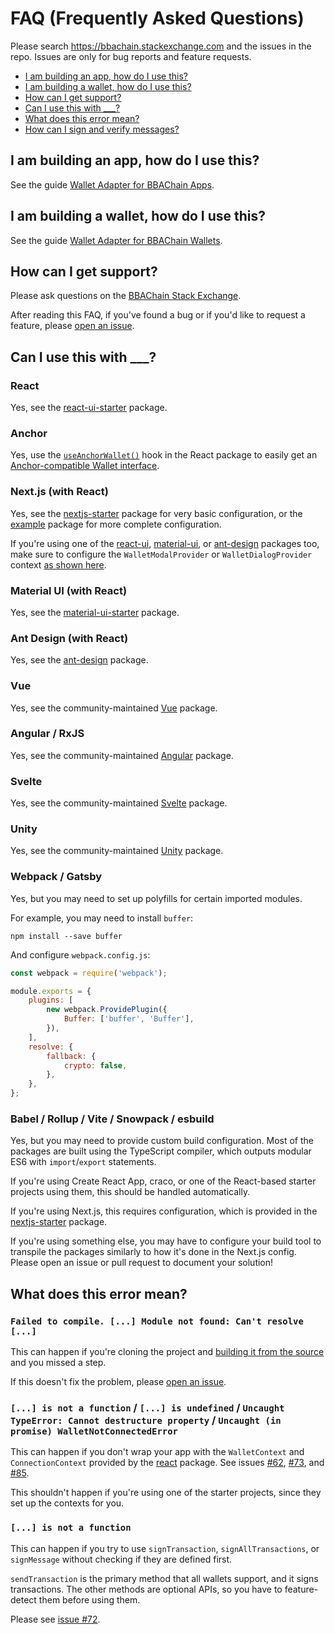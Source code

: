 # FAQ (Frequently Asked Questions)

Please search https://bbachain.stackexchange.com and the issues in the repo. Issues are only for bug reports and feature requests.

-   [I am building an app, how do I use this?](#i-am-building-an-app-how-do-i-use-this)
-   [I am building a wallet, how do I use this?](#i-am-building-a-wallet-how-do-i-use-this)
-   [How can I get support?](#how-can-i-get-support)
-   [Can I use this with \_\_\_?](#can-i-use-this-with-___)
-   [What does this error mean?](#what-does-this-error-mean)
-   [How can I sign and verify messages?](#how-can-i-sign-and-verify-messages)

## I am building an app, how do I use this?

See the guide [Wallet Adapter for BBAChain Apps](https://github.com/bbachain/wallet-adapter/blob/master/APP.md).

## I am building a wallet, how do I use this?

See the guide [Wallet Adapter for BBAChain Wallets](https://github.com/bbachain/wallet-adapter/blob/master/WALLET.md).

## How can I get support?

Please ask questions on the [BBAChain Stack Exchange](https://bbachain.stackexchange.com).

After reading this FAQ, if you've found a bug or if you'd like to request a feature, please [open an issue](https://github.com/bbachain/wallet-adapter/issues/new).

## Can I use this with \_\_\_?

### React

Yes, see the [react-ui-starter](https://github.com/bbachain/wallet-adapter/tree/master/packages/starter/react-ui-starter) package.

### Anchor

Yes, use the [`useAnchorWallet()`](https://github.com/bbachain/wallet-adapter/blob/master/packages/core/react/src/useAnchorWallet.ts) hook in the React package to easily get an [Anchor-compatible Wallet interface](https://github.com/project-serum/anchor/blob/0faed886002a9b01ad0513c860e19d7570cb0221/ts/src/provider.ts#L220-L224).

### Next.js (with React)

Yes, see the [nextjs-starter](https://github.com/bbachain/wallet-adapter/tree/master/packages/starter/nextjs-starter) package for very basic configuration, or the [example](https://github.com/bbachain/wallet-adapter/tree/master/packages/starter/example) package for more complete configuration.

If you're using one of the [react-ui](https://github.com/bbachain/wallet-adapter/tree/master/packages/ui/react-ui), [material-ui](https://github.com/bbachain/wallet-adapter/tree/master/packages/ui/material-ui), or [ant-design](https://github.com/bbachain/wallet-adapter/tree/master/packages/ui/ant-design) packages too, make sure to configure the `WalletModalProvider` or `WalletDialogProvider` context [as shown here](https://github.com/bbachain/wallet-adapter#setup).

### Material UI (with React)

Yes, see the [material-ui-starter](https://github.com/bbachain/wallet-adapter/tree/master/packages/starter/material-ui-starter) package.

### Ant Design (with React)

Yes, see the [ant-design](https://github.com/bbachain/wallet-adapter/tree/master/packages/core/ant-design) package.

### Vue

Yes, see the community-maintained [Vue](https://github.com/lorisleiva/solana-wallets-vue) package.

### Angular / RxJS

Yes, see the community-maintained [Angular](https://github.com/heavy-duty/platform/tree/master/libs/wallet-adapter) package.

### Svelte

Yes, see the community-maintained [Svelte](https://github.com/svelte-on-solana/wallet-adapter) package.

### Unity

Yes, see the community-maintained [Unity](https://github.com/magicblock-labs/Solana.Unity-SDK) package.

### Webpack / Gatsby

Yes, but you may need to set up polyfills for certain imported modules.

For example, you may need to install `buffer`:

```shell
npm install --save buffer
```

And configure `webpack.config.js`:

```js
const webpack = require('webpack');

module.exports = {
    plugins: [
        new webpack.ProvidePlugin({
            Buffer: ['buffer', 'Buffer'],
        }),
    ],
    resolve: {
        fallback: {
            crypto: false,
        },
    },
};
```

### Babel / Rollup / Vite / Snowpack / esbuild

Yes, but you may need to provide custom build configuration.
Most of the packages are built using the TypeScript compiler, which outputs modular ES6 with `import`/`export` statements.

If you're using Create React App, craco, or one of the React-based starter projects using them, this should be handled automatically.

If you're using Next.js, this requires configuration, which is provided in the [nextjs-starter](https://github.com/bbachain/wallet-adapter/tree/master/packages/starter/nextjs-starter) package.

If you're using something else, you may have to configure your build tool to transpile the packages similarly to how it's done in the Next.js config.
Please open an issue or pull request to document your solution!

## What does this error mean?

### `Failed to compile. [...] Module not found: Can't resolve [...]`

This can happen if you're cloning the project and [building it from the source](https://github.com/bbachain/wallet-adapter/blob/master/README.md#build-from-source) and you missed a step.

If this doesn't fix the problem, please [open an issue](https://github.com/bbachain/wallet-adapter/issues/new).

### `[...] is not a function` / `[...] is undefined` / `Uncaught TypeError: Cannot destructure property` / `Uncaught (in promise) WalletNotConnectedError`

This can happen if you don't wrap your app with the `WalletContext` and `ConnectionContext` provided by the [react](https://github.com/bbachain/wallet-adapter/tree/master/packages/core/react) package.
See issues [#62](https://github.com/bbachain/wallet-adapter/issues/62#issuecomment-916421795), [#73](https://github.com/bbachain/wallet-adapter/issues/73#issuecomment-919237687), and [#85](https://github.com/bbachain/wallet-adapter/issues/85).

This shouldn't happen if you're using one of the starter projects, since they set up the contexts for you.

### `[...] is not a function`

This can happen if you try to use `signTransaction`, `signAllTransactions`, or `signMessage` without checking if they are defined first.

`sendTransaction` is the primary method that all wallets support, and it signs transactions.
The other methods are optional APIs, so you have to feature-detect them before using them.

Please see [issue #72](https://github.com/bbachain/wallet-adapter/issues/72#issuecomment-919232595).
